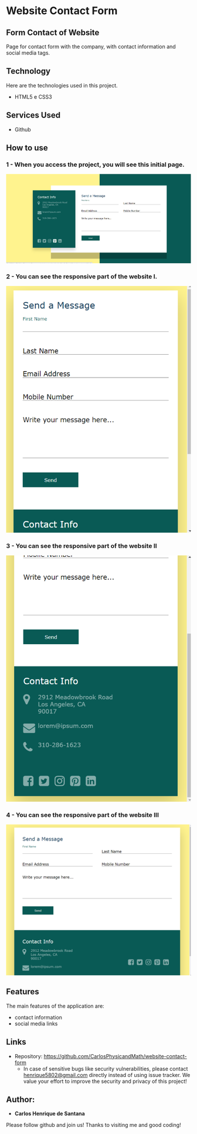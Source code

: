 # Website Contact Form
 

## Form Contact of Website
Page for contact form with the company, with contact information and social media tags.

## Technology 

Here are the technologies used in this project.

* HTML5 e CSS3


## Services Used

* Github



## How to use

### 1 - When you access the project, you will see this initial page.

![Homepage image](https://github.com/CarlosPhysicandMath/website-contact-form/blob/main/Prints/Captura%20de%20Tela%20(1).png)


### 2 - You can see the responsive part of the website I.

![Part Responsive](https://github.com/CarlosPhysicandMath/website-contact-form/blob/main/Prints/Captura%20de%20Tela%20(2).png)

### 3 - You can see the responsive part of the website II
![Part Responsive](https://github.com/CarlosPhysicandMath/website-contact-form/blob/main/Prints/Captura%20de%20Tela%20(3).png)

### 4 - You can see the responsive part of the website III
![Part Responsive](https://github.com/CarlosPhysicandMath/website-contact-form/blob/main/Prints/Captura%20de%20Tela%20(4).png)


## Features

The main features of the application are:
 - contact information
 - social media links



## Links
  - Repository: https://github.com/CarlosPhysicandMath/website-contact-form
    - In case of sensitive bugs like security vulnerabilities, please contact
      henrique5802@gmail.com directly instead of using issue tracker. We value your effort
      to improve the security and privacy of this project!



  ## Author:

  * **Carlos Henrique de Santana** 

  Please follow github and join us!
  Thanks to visiting me and good coding!
